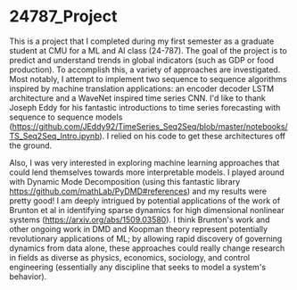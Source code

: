 # 24787_Project

This is a project that I completed during my first semester as a graduate student at CMU for a ML and AI class (24-787). The goal of the project is to predict and understand trends in global indicators (such as GDP or food production). To accomplish this, a variety of approaches are investigated. Most notably, I attempt to implement two sequence to sequence algorithms inspired by machine translation applications: an encoder decoder LSTM architecture and a WaveNet inspired time series CNN. I'd like to thank Joseph Eddy for his fantastic introductions to time series forecasting with sequence to sequence models (https://github.com/JEddy92/TimeSeries_Seq2Seq/blob/master/notebooks/TS_Seq2Seq_Intro.ipynb). I relied on his code to get these architectures off the ground.

Also, I was very interested in exploring machine learning approaches that could lend themselves towards more interpretable models. I played around with Dynamic Mode Decomposition (using this fantastic library https://github.com/mathLab/PyDMD#references) and my results were pretty good! I am deeply intrigued by potential applications of the work of Brunton et al in identifying sparse dynamics for high dimensional nonlinear systems (https://arxiv.org/abs/1509.03580). I think Brunton's work and other ongoing work in DMD and Koopman theory represent potentially revolutionary applications of ML; by allowing rapid discovery of governing dynamics from data alone, these approaches could really change research in fields as diverse as physics, economics, sociology, and control engineering (essentially any discipline that seeks to model a system's behavior).

